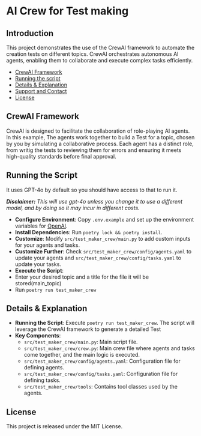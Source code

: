 # AI Crew for Test making
## Introduction
This project demonstrates the use of the CrewAI framework to automate the creation tests on different topics. CrewAI orchestrates autonomous AI agents, enabling them to collaborate and execute complex tasks efficiently.


- [CrewAI Framework](#crewai-framework)
- [Running the script](#running-the-script)
- [Details & Explanation](#details--explanation)
- [Support and Contact](#support-and-contact)
- [License](#license)

## CrewAI Framework
CrewAI is designed to facilitate the collaboration of role-playing AI agents. In this example, The agents work together to build a Test for a topic, chosen by you by simulating a collaborative process. Each agent has a distinct role, from writig the tests to reviewing them for errors and ensuring it meets high-quality standards before final approval.


## Running the Script
It uses GPT-4o by default so you should have access to that to run it.

***Disclaimer:** This will use gpt-4o unless you change it to use a different model, and by doing so it may incur in different costs.*

- **Configure Environment**: Copy `.env.example` and set up the environment variables for [OpenAI](https://platform.openai.com/api-keys).
- **Install Dependencies**: Run `poetry lock && poetry install`.
- **Customize**: Modify `src/test_maker_crew/main.py` to add custom inputs for your agents and tasks.
- **Customize Further**: Check `src/test_maker_crew/config/agents.yaml` to update your agents and `src/test_maker_crew/config/tasks.yaml` to update your tasks.
- **Execute the Script**:
- Enter your desired topic and a title for the file it will be stored(main_topic)
- Run `poetry run test_maker_crew` 

## Details & Explanation
- **Running the Script**: Execute `poetry run test_maker_crew`. The script will leverage the CrewAI framework to generate a detailed Test
- **Key Components**:
  - `src/test_maker_crew/main.py`: Main script file.
  - `src/test_maker_crew/crew.py`: Main crew file where agents and tasks come together, and the main logic is executed.
  - `src/test_maker_crew/config/agents.yaml`: Configuration file for defining agents.
  - `src/test_maker_crew/config/tasks.yaml`: Configuration file for defining tasks.
  - `src/test_maker_crew/tools`: Contains tool classes used by the agents.

## License
This project is released under the MIT License.
